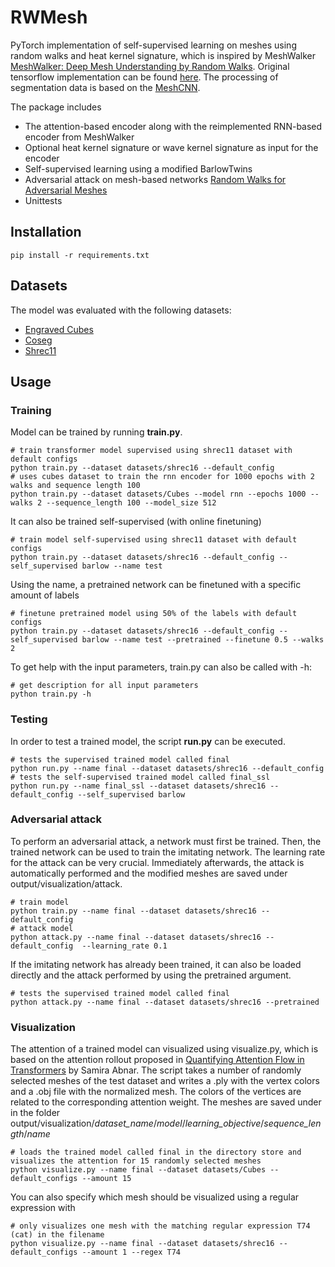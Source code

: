 # RWMesh

PyTorch implementation of self-supervised learning on meshes using random walks and heat kernel signature, which is inspired by MeshWalker [MeshWalker: Deep Mesh Understanding by Random Walks](https://arxiv.org/abs/2006.05353). Original tensorflow implementation can be found [here](https://github.com/AlonLahav/MeshWalker). The processing of segmentation data is based on the [MeshCNN](https://github.com/ranahanocka/MeshCNN).

The package includes

- The attention-based encoder along with the reimplemented RNN-based encoder from MeshWalker
- Optional heat kernel signature or wave kernel signature as input for the encoder
- Self-supervised learning using a modified BarlowTwins
- Adversarial attack on mesh-based networks [Random Walks for Adversarial Meshes](https://arxiv.org/pdf/2202.07453.pdf)
- Unittests

## Installation

```
pip install -r requirements.txt
```


## Datasets

The model was evaluated with the following datasets:

- [Engraved Cubes](https://arxiv.org/pdf/1809.05910.pdf)
- [Coseg](https://modelnet.cs.princeton.edu/)
- [Shrec11](http://reuter.mit.edu/blue/papers/shrec11/shrec11.pdf)

## Usage

### Training

Model can be trained by running **train.py**.

```
# train transformer model supervised using shrec11 dataset with default configs
python train.py --dataset datasets/shrec16 --default_config
# uses cubes dataset to train the rnn encoder for 1000 epochs with 2 walks and sequence length 100
python train.py --dataset datasets/Cubes --model rnn --epochs 1000 --walks 2 --sequence_length 100 --model_size 512
```

It can also be trained self-supervised (with online finetuning)

```
# train model self-supervised using shrec11 dataset with default configs
python train.py --dataset datasets/shrec16 --default_config --self_supervised barlow --name test
```

Using the name, a pretrained network can be finetuned with a specific amount of labels

```
# finetune pretrained model using 50% of the labels with default configs
python train.py --dataset datasets/shrec16 --default_config --self_supervised barlow --name test --pretrained --finetune 0.5 --walks 2
```

To get help with the input parameters, train.py can also be called with -h:

```
# get description for all input parameters
python train.py -h
```

### Testing

In order to test a trained model, the script **run.py** can be executed.
```
# tests the supervised trained model called final
python run.py --name final --dataset datasets/shrec16 --default_config
# tests the self-supervised trained model called final_ssl
python run.py --name final_ssl --dataset datasets/shrec16 --default_config --self_supervised barlow
```

### Adversarial attack

To perform an adversarial attack, a network must first be trained. Then, the trained network can be used to train the imitating network. The learning rate for the attack can be very crucial. Immediately afterwards, the attack is automatically performed and the modified meshes are saved under output/visualization/attack.

```
# train model
python train.py --name final --dataset datasets/shrec16 --default_config
# attack model
python attack.py --name final --dataset datasets/shrec16 --default_config  --learning_rate 0.1
```

If the imitating network has already been trained, it can also be loaded directly and the attack performed by using the pretrained argument.

```
# tests the supervised trained model called final
python attack.py --name final --dataset datasets/shrec16 --pretrained
```

### Visualization

The attention of a trained model can visualized using visualize.py, which is based on the attention rollout proposed in [Quantifying Attention Flow in Transformers](https://arxiv.org/abs/2005.00928) by Samira Abnar. The script takes a number of randomly selected meshes of the test dataset and writes a .ply with the vertex colors and a .obj file with the normalized mesh. The colors of the vertices are related to the corresponding attention weight. The meshes are saved under in the folder output/visualization/*dataset_name*/*model*/*learning_objective*/*sequence_length*/*name*
```
# loads the trained model called final in the directory store and visualizes the attention for 15 randomly selected meshes
python visualize.py --name final --dataset datasets/Cubes --default_configs --amount 15
```
You can also specify which mesh should be visualized using a regular expression with
```
# only visualizes one mesh with the matching regular expression T74 (cat) in the filename
python visualize.py --name final --dataset datasets/shrec16 --default_configs --amount 1 --regex T74
```
